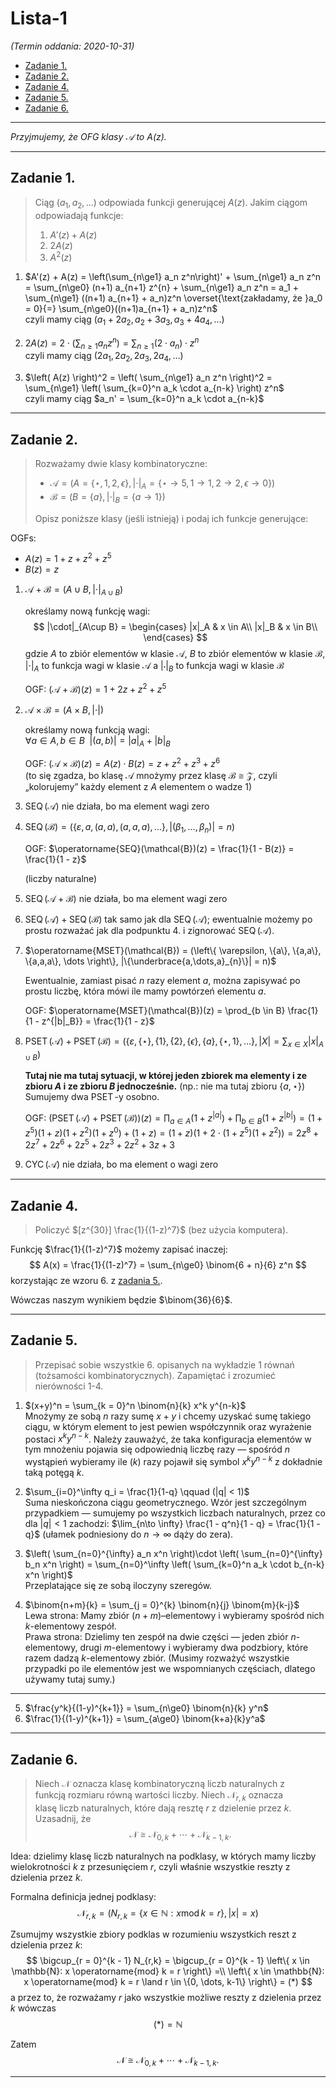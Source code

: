 # Lista-1

*(Termin oddania: 2020-10-31)*

- [Zadanie 1.](#zadanie-1)
- [Zadanie 2.](#zadanie-2)
- [Zadanie 4.](#zadanie-4)
- [Zadanie 5.](#zadanie-5)
- [Zadanie 6.](#zadanie-6)

---

*Przyjmujemy, że OFG klasy $\mathcal{A}$ to $A(z)$.*

---

## Zadanie 1.

> Ciąg $(a_1, a_2, \dots)$ odpowiada funkcji generującej $A(z)$. Jakim ciągom odpowiadają funkcje:
> 1. $A'(z) + A(z)$
> 2. $2A(z)$
> 3. $A^2(z)$

1. $A'(z) + A(z) = \left(\sum_{n\ge1} a_n z^n\right)' + \sum_{n\ge1} a_n z^n = \sum_{n\ge0} (n+1) a_{n+1} z^{n} + \sum_{n\ge1} a_n z^n = a_1 + \sum_{n\ge1} ((n+1) a_{n+1} + a_n)z^n \overset{\text{zakładamy, że }a_0 = 0}{=} \sum_{n\ge0}((n+1)a_{n+1} + a_n)z^n$\
czyli mamy ciąg $(a_1 + 2a_2, a_2 + 3a_3, a_3 + 4a_4, \dots)$

2. $2A(z) = 2\cdot\left( \sum_{n\ge1} a_n z^n \right) = \sum_{n\ge1} (2\cdot a_n) \cdot z^n$\
czyli mamy ciąg $(2a_1, 2a_2, 2a_3, 2a_4, \dots)$

1. $\left( A(z) \right)^2 = \left( \sum_{n\ge1} a_n z^n \right)^2 = \sum_{n\ge1} \left( \sum_{k=0}^n a_k \cdot a_{n-k} \right) z^n$\
czyli mamy ciąg $a_n' = \sum_{k=0}^n a_k \cdot a_{n-k}$

---

## Zadanie 2.

> Rozważamy dwie klasy kombinatoryczne:
> - $\mathcal{A} = (A = \left\{ \star, 1, 2, \epsilon \right\}, |\cdot|_A = \left\{ \star \to 5, 1 \to 1, 2 \to 2, \epsilon \to 0 \right\})$
> - $\mathcal{B} = (B = \left\{ a \right\}, |\cdot|_B = \left\{ a \to 1 \right\})$
>
> Opisz poniższe klasy (jeśli istnieją) i podaj ich funkcje generujące:

OGFs:
- $A(z) = 1 + z + z^2 + z^5$
- $B(z) = z$

1. $\mathcal{A} + \mathcal{B} = (A \cup B, |\cdot|_{A\cup B})$

    określamy nową funkcję wagi:
    $$
    |\cdot|_{A\cup B} =
    \begin{cases}
        |x|_A & x \in A\\
        |x|_B & x \in B\\
    \end{cases}
    $$
    gdzie $A$ to zbiór elementów w klasie $\mathcal{A}$, $B$ to zbiór elementów w klasie $\mathcal{B}$, $|\cdot|_A$ to funkcja wagi w klasie $\mathcal{A}$ a $|\cdot|_B$ to funkcja wagi w klasie $\mathcal{B}$

    OGF: $(\mathcal{A} + \mathcal{B})(z) = 1 + 2z + z^2 + z^5$

2. $\mathcal{A} \times \mathcal{B} = (A \times B, |\cdot|)$

    określamy nową funkcją wagi:\
    $\forall a\in A, b\in B \enspace |(a,b)| = |a|_A + |b|_B$

    OGF: $(\mathcal{A} \times \mathcal{B})(z) = A(z) \cdot B(z) = z + z^2 + z^3 + z^6$\
    (to się zgadza, bo klasę $\mathcal{A}$ mnożymy przez klasę $\mathcal{B} \cong \mathcal{Z}$, czyli „kolorujemy” każdy element z $A$ elementem o wadze $1$)

3. $\operatorname{SEQ}(\mathcal{A})$ nie działa, bo ma element wagi zero

4. $\operatorname{SEQ}(\mathcal{B}) = (\left\{ \varepsilon, a, (a,a), (a,a,a), \dots \right\}, |(\beta_1, \dots, \beta_n)| = n)$

    OGF: $\operatorname{SEQ}(\mathcal{B})(z) = \frac{1}{1 - B(z)} = \frac{1}{1 - z}$

    (liczby naturalne)

5. $\operatorname{SEQ}(\mathcal{A} + \mathcal{B})$ nie działa, bo ma element wagi zero

6. $\operatorname{SEQ}(\mathcal{A}) + \operatorname{SEQ}(\mathcal{B})$ tak samo jak dla $\operatorname{SEQ}(\mathcal{A})$; ewentualnie możemy po prostu rozważać jak dla podpunktu 4. i zignorować $\operatorname{SEQ}(\mathcal{A})$.

7. $\operatorname{MSET}(\mathcal{B}) = (\left\{ \varepsilon, \{a\}, \{a,a\}, \{a,a,a\}, \dots \right\}, |\{\underbrace{a,\dots,a}_{n}\}| = n)$

    Ewentualnie, zamiast pisać $n$ razy element $a$, można zapisywać po prostu liczbę, która mówi ile mamy powtórzeń elementu $a$.

    OGF: $\operatorname{MSET}(\mathcal{B})(z) = \prod_{b \in B} \frac{1}{1 - z^{|b|_B}} = \frac{1}{1 - z}$

8. $\operatorname{PSET}(\mathcal{A}) + \operatorname{PSET}(\mathcal{B}) = (\left\{ \varepsilon, \{\star\}, \{1\}, \{2\}, \{\epsilon\}, \{a\}, \{\star, 1\}, \dots \right\}, |X| = \sum_{x \in X}|x|_{A \cup B})$

    **Tutaj nie ma tutaj sytuacji, w której jeden zbiorek ma elementy i ze zbioru $A$ i ze zbioru $B$ jednocześnie.**  (np.: nie ma tutaj zbioru $\{a, \star\}$) Sumujemy dwa $\operatorname{PSET}$-y osobno.

    OGF: $(\operatorname{PSET}(\mathcal{A}) + \operatorname{PSET}(\mathcal{B}))(z) = \prod_{a \in A} (1 + z^{|a|}) + \prod_{b \in B} (1 + z^{|b|}) = (1 + z^5)(1 + z)(1 + z^2)(1 + z^0) + (1 + z) = (1+z)(1 + 2\cdot(1 + z^5)(1 + z^2)) = 2z^8 + 2z^7 + 2z^6 +2z^5 + 2z^3 + 2z^2 + 3z + 3$

9. $\operatorname{CYC}(\mathcal{A})$ nie działa, bo ma element o wagi zero

---

## Zadanie 4.

> Policzyć $[z^{30}] \frac{1}{(1-z)^7}$ (bez użycia komputera).

Funkcję $\frac{1}{(1-z)^7}$ możemy zapisać inaczej:
$$
A(x) = \frac{1}{(1-z)^7} = \sum_{n\ge0} \binom{6 + n}{6} z^n
$$
korzystając ze wzoru 6. z [zadania 5.](#zadanie-5).

Wówczas naszym wynikiem będzie $\binom{36}{6}$.

---

## Zadanie 5.

> Przepisać sobie wszystkie 6. opisanych na wykładzie 1 równań (tożsamości kombinatorycznych). Zapamiętać i zrozumieć nierówności 1-4.

1. $(x+y)^n = \sum_{k = 0}^n \binom{n}{k} x^k y^{n-k}$\
    Mnożymy ze sobą $n$ razy sumę $x+y$ i chcemy uzyskać sumę takiego ciągu, w którym element to jest pewien współczynnik oraz wyrażenie postaci $x^k y^{n-k}$. Należy zauważyć, że taka konfiguracja elementów w tym mnożeniu pojawia się odpowiednią liczbę razy — spośród $n$ wystąpień wybieramy ile ($k$) razy pojawił się symbol $x^k y^{n-k}$ z dokładnie taką potęgą $k$.

2. $\sum_{i=0}^\infty q_i = \frac{1}{1-q} \qquad (|q| < 1)$\
    Suma nieskończona ciągu geometrycznego. Wzór jest szczególnym przypadkiem — sumujemy po wszystkich liczbach naturalnych, przez co dla $|q| < 1$ zachodzi: $\lim_{n\to \infty} \frac{1 - q^n}{1 - q} = \frac{1}{1 - q}$ (ułamek podniesiony do $n \to \infty$ dąży do zera).

3. $\left( \sum_{n=0}^{\infty} a_n x^n \right)\cdot \left( \sum_{n=0}^{\infty} b_n x^n \right) = \sum_{n=0}^\infty \left( \sum_{k=0}^n a_k \cdot b_{n-k} x^n \right)$\
    Przeplatające się ze sobą iloczyny szeregów.

4. $\binom{n+m}{k} = \sum_{j = 0}^{k} \binom{n}{j} \binom{m}{k-j}$\
    Lewa strona: Mamy zbiór $(n+m)$–elementowy i wybieramy spośród nich $k$-elementowy zespół.\
    Prawa strona: Dzielimy ten zespół na dwie części — jeden zbiór $n$-elementowy, drugi $m$-elementowy i wybieramy dwa podzbiory, które razem dadzą $k$-elementowy zbiór. (Musimy rozważyć wszystkie przypadki po ile elementów jest we wspomnianych częściach, dlatego używamy tutaj sumy.)

---
5. $\frac{y^k}{(1-y)^{k+1}} = \sum_{n\ge0} \binom{n}{k} y^n$
6. $\frac{1}{(1-y)^{k+1}} = \sum_{a\ge0} \binom{k+a}{k}y^a$

---

## Zadanie 6.

> Niech $\mathcal{N}$ oznacza klasę kombinatoryczną liczb naturalnych z funkcją rozmiaru równą wartości liczby. Niech $\mathcal{N}_{r,k}$ oznacza klasę liczb naturalnych, które dają resztę $r$ z dzielenie przez $k$. Uzasadnij, że
> $$
> \mathcal{N} \cong \mathcal{N}_{0,k} + \dotsb + \mathcal{N}_{k-1, k}.
> $$

Idea: dzielimy klasę liczb naturalnych na podklasy, w których mamy liczby wielokrotności $k$ z przesunięciem $r$, czyli właśnie wszystkie reszty z dzielenia przez $k$.

Formalna definicja jednej podklasy:
$$
\mathcal{N}_{r,k} = \Big(N_{r,k} = \{x \in \mathbb{N} : x \operatorname{mod} k = r\}, |x| = x \Big)
$$

Zsumujmy wszystkie zbiory podklas w rozumieniu wszystkich reszt z dzielenia przez $k$:
$$
\bigcup_{r = 0}^{k - 1} N_{r,k} = \bigcup_{r = 0}^{k - 1} \left\{ x \in \mathbb{N}: x \operatorname{mod} k = r \right\} =\\
\left\{ x \in \mathbb{N}: x \operatorname{mod} k = r \land r \in \{0, \dots, k-1\} \right\} = (*)
$$
a przez to, że rozważamy $r$ jako wszystkie możliwe reszty z dzielenia przez $k$ wówczas
$$
(*) = \mathbb{N}
$$

Zatem
$$
\mathcal{N} \cong \mathcal{N}_{0,k} + \dotsb + \mathcal{N}_{k-1, k}.
$$

---
